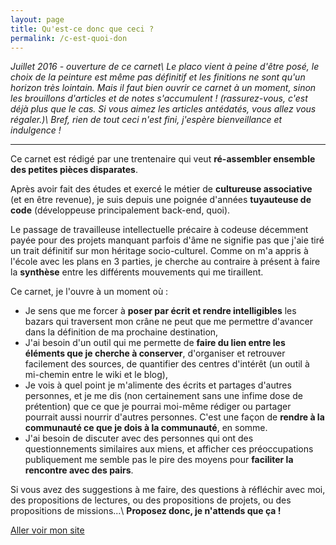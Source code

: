 ```yaml
---
layout: page
title: Qu'est-ce donc que ceci ?
permalink: /c-est-quoi-don
---
```

*Juillet 2016 - ouverture de ce carnet\\
Le placo vient à peine d'être posé, le choix de la peinture est même pas définitif et les finitions ne sont qu'un horizon très lointain. Mais il faut bien ouvrir ce carnet à un moment, sinon les brouillons d'articles et de notes s'accumulent ! (rassurez-vous, c'est déjà plus que le cas. Si vous aimez les articles antédatés, vous allez vous régaler.)\\
Bref, rien de tout ceci n'est fini, j'espère bienveillance et indulgence !*

---

Ce carnet est rédigé par une trentenaire qui veut **ré-assembler ensemble des petites pièces disparates**.

Après avoir fait des études et exercé le métier de **cultureuse associative** (et en être revenue), je suis depuis une poignée d'années **tuyauteuse de code** (développeuse principalement back-end, quoi).

Le passage de travailleuse intellectuelle précaire à codeuse décemment payée pour des projets manquant parfois d'âme ne signifie pas que j'aie tiré un trait définitif sur mon héritage socio-culturel. Comme on m'a appris à l'école avec les plans en 3 parties, je cherche au contraire à présent à faire la **synthèse** entre les différents mouvements qui me tiraillent.

Ce carnet, je l'ouvre à un moment où :

- Je sens que  me forcer à **poser par écrit et rendre intelligibles** les bazars qui traversent mon crâne ne peut que me permettre d'avancer dans la définition de ma prochaine destination,
- J'ai besoin d'un outil qui me permette de **faire du lien entre les éléments que je cherche à conserver**, d'organiser et retrouver facilement des sources, de quantifier des centres d'intérêt (un outil à mi-chemin entre le wiki et le blog),
- Je vois à quel point je m'alimente des écrits et partages d'autres personnes, et je me dis (non certainement sans une infime dose de prétention) que ce que je pourrai moi-même rédiger ou partager pourrait aussi nourrir d'autres personnes. C'est une façon de **rendre à la communauté ce que je dois à la communauté**, en somme.
- J'ai besoin de discuter avec des personnes qui ont des questionnements similaires aux miens, et afficher ces préoccupations publiquement me semble pas le pire des moyens pour **faciliter la rencontre avec des pairs**.

Si vous avez des suggestions à me faire, des questions à réfléchir avec moi, des propositions de lectures, ou des propositions de projets, ou des propositions de missions...\\
**Proposez donc, je n'attends que ça !**


<a href="http://www.clairezuliani.com" class="btn btn-primary" title="Portfolio" target="_blank">Aller voir mon site</a>
